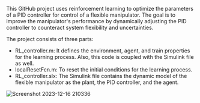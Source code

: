This GitHub project uses reinforcement learning to optimize the parameters of a PID controller for control of a flexible manipulator. The goal is to improve the manipulator's performance by dynamically adjusting the PID controller to counteract system flexibility and uncertainties.

The project consists of three parts:
 - RL_controller.m: It defines the environment, agent, and train properties for the learning process. Also, this code is coupled with the Simulink file as well.
 - localResetFcn.m: To reset the initial conditions for the learning process.
 - RL_controller.slx: The Simulink file contains the dynamic model of the flexible manipulator as the plant, the PID controller, and the agent.
   
![Screenshot 2023-12-16 210336](https://github.com/AmirhosseinAsadi1380/RL-PID-controller/assets/153992265/3ad25000-50ea-45e7-b5be-f0953b540730)
